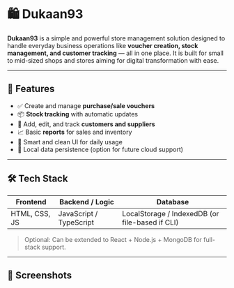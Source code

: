 # 🛍️ Dukaan93

**Dukaan93** is a simple and powerful store management solution designed to handle everyday business operations like **voucher creation, stock management, and customer tracking** — all in one place. It is built for small to mid-sized shops and stores aiming for digital transformation with ease.

---

## 🚀 Features

- ✅ Create and manage **purchase/sale vouchers**
- 📦 **Stock tracking** with automatic updates
- 👥 Add, edit, and track **customers and suppliers**
- 📈 Basic **reports** for sales and inventory
- 🧾 Smart and clean UI for daily usage
- 💾 Local data persistence (option for future cloud support)

---

## 🛠️ Tech Stack

| Frontend        | Backend / Logic     | Database     |
|-----------------|---------------------|--------------|
| HTML, CSS, JS   | JavaScript / TypeScript | LocalStorage / IndexedDB (or file-based if CLI) |

> Optional: Can be extended to React + Node.js + MongoDB for full-stack support.

---

## 📸 Screenshots

<!-- Add screenshots here if available -->
